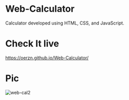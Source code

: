# Web-Calculator
Calculator developed using HTML, CSS, and JavaScript.  
# Check It live
https://oerzn.github.io/Web-Calculator/
# Pic


![web-cal2](https://github.com/oerzn/Web-Calculator/assets/103498656/d9dea2e9-b213-4920-871f-119872e61635)
